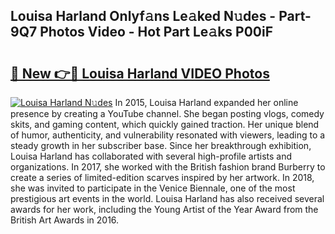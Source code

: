 ## Louisa Harland Onlyf𝚊ns Le𝚊ked N𝚞des - Part-9Q7 Photos Video - Hot Part Le𝚊ks P00iF

# <h2><a href="http://ab45355.deff.icu/?id=Louisa+Harland">🔗 New 👉🔴 Louisa Harland VIDEO Photos</a></h2>

[![Louisa Harland N𝚞des](https://i.imgur.com/rIISA9y.gif)](http://ab45355.deff.icu/?id=Louisa+Harland)
In 2015, Louisa Harland expanded her online presence by creating a YouTube channel. She began posting vlogs, comedy skits, and gaming content, which quickly gained traction. Her unique blend of humor, authenticity, and vulnerability resonated with viewers, leading to a steady growth in her subscriber base. Since her breakthrough exhibition, Louisa Harland has collaborated with several high-profile artists and organizations. In 2017, she worked with the British fashion brand Burberry to create a series of limited-edition scarves inspired by her artwork. In 2018, she was invited to participate in the Venice Biennale, one of the most prestigious art events in the world. Louisa Harland has also received several awards for her work, including the Young Artist of the Year Award from the British Art Awards in 2016.
